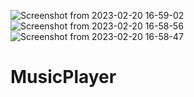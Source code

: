 ![Screenshot from 2023-02-20 16-59-02](https://user-images.githubusercontent.com/93251536/220127979-8c63c22b-4496-4090-9564-4a244d6004ef.png)
![Screenshot from 2023-02-20 16-58-56](https://user-images.githubusercontent.com/93251536/220128146-4f488cc5-32e0-4f9c-ba7e-94f41e12f507.png)
![Screenshot from 2023-02-20 16-58-47](https://user-images.githubusercontent.com/93251536/220128166-a186c23e-cdd5-4a8a-a0df-fa2c6b25d9a0.png)
# MusicPlayer
